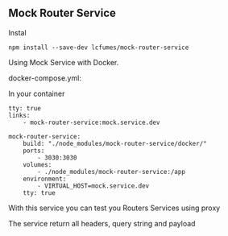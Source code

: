 ## Mock Router Service ##

Instal
```
npm install --save-dev lcfumes/mock-router-service
```

Using Mock Service with Docker.

docker-compose.yml:

In your container

```
tty: true
links:
    - mock-router-service:mock.service.dev
```

```
mock-router-service:
    build: "./node_modules/mock-router-service/docker/"
    ports:
        - 3030:3030
    volumes:
        - ./node_modules/mock-router-service:/app
    environment:
        - VIRTUAL_HOST=mock.service.dev
    tty: true
```

With this service you can test you Routers Services using proxy

The service return all headers, query string and payload
